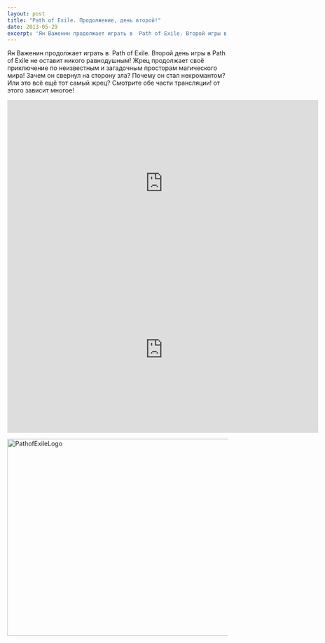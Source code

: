 ```yaml
---
layout: post
title: "Path of Exile. Продолжение, день второй!"
date: 2013-05-29
excerpt: 'Ян Важенин продолжает играть в  Path of Exile. Второй игры в Path of Exile не оставит никого равнодушным...'
---
```


Ян Важенин продолжает играть в  Path of Exile. Второй день игры в Path of Exile не оставит никого равнодушным! Жрец продолжает своё приключение по неизвестным и загадочным просторам магического мира! Зачем он свернул на сторону зла? Почему он стал некромантом? Или это всё ещё тот самый жрец? Смотрите обе части трансляции! от этого зависит многое!

<iframe src="http://www.youtube.com/embed/8nazP5-pNTc" height="380" width="710" allowfullscreen="" frameborder="0"></iframe>

<iframe src="http://www.youtube.com/embed/IL3LsJhVGjI" height="380" width="710" allowfullscreen="" frameborder="0"></iframe>

<a href="http://gamersoul.ru/wp-content/uploads/2013/05/PathofExileLogo.png"><img class="size-full wp-image-2518 aligncenter" alt="PathofExileLogo" src="http://gamersoul.ru/wp-content/uploads/2013/05/PathofExileLogo.png" width="600" height="450" /></a>